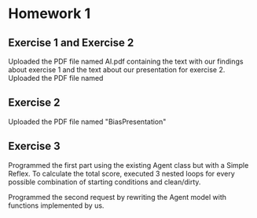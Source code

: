 # Homework 1

## Exercise 1 and Exercise 2

Uploaded the PDF file named AI.pdf containing the text with our findings about exercise 1 and the text about our presentation for exercise 2. Uploaded the PDF file named 

## Exercise 2

Uploaded the PDF file named "BiasPresentation"

## Exercise 3

Programmed the first part using the existing Agent class but with a Simple Reflex. To calculate the total score, executed 3 nested loops for every possible combination of starting conditions and clean/dirty.

Programmed the second request by rewriting the Agent model with functions implemented by us.
